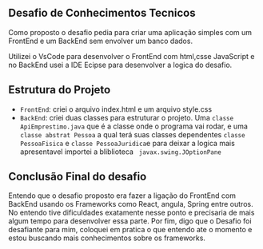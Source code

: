 ## Desafio de Conhecimentos Tecnicos

Como proposto o desafio pedia para criar uma aplicação simples com um FrontEnd e um BackEnd sem envolver um banco dados.

Utilizei o VsCode para desenvolver o FrontEnd com html,csse JavaScript e no BackEnd usei a IDE Ecipse para desenvolver a logica do desafio.

## Estrutura do Projeto

- `FrontEnd`: criei o arquivo index.html e um arquivo style.css
- `BackEnd`: criei duas classes para estruturar o projeto. Uma  `classe ApiEmprestimo.java` que é a classe onde o programa vai rodar, e uma  `classe abstrat Pessoa` a qual terá suas classes dependentes `classe PessoaFisica` e `classe PessoaJuridica`e para deixar a logica mais apresentavel importei a bliblioteca  ` javax.swing.JOptionPane`



## Conclusão Final do desafio

Entendo que o desafio proposto era fazer a ligação do FrontEnd com BackEnd usando os Frameworks como React, angula, Spring entre outros. No entendo tive dificuldades exatamente nesse ponto e precisaria de mais algum tempo para desenvolver essa parte. Por fim, digo que o Desafio foi desafiante para mim, coloquei em pratica o que entendo ate o momento e estou buscando mais conhecimentos sobre os frameworks.

